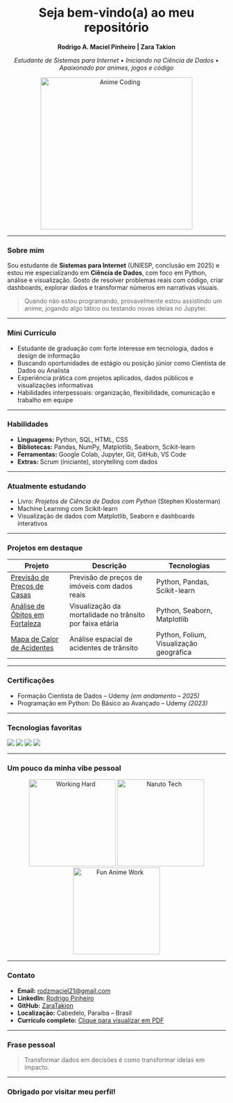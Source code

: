 <h1 align="center">Seja bem-vindo(a) ao meu repositório</h1>
<p align="center"><strong>Rodrigo A. Maciel Pinheiro | Zara Takion</strong></p>
<p align="center"><em>Estudante de Sistemas para Internet • Iniciando na Ciência de Dados • Apaixonado por animes, jogos e código</em></p>

<p align="center">
  <img src="https://media.giphy.com/media/v1.Y2lkPTc5MGI3NjExZGV3a3BqZ3YxdW43ZWJwNGhhODZzYjM3MzdyZDU4MGZyZG01dTV5biZlcD12MV9naWZzX3NlYXJjaCZjdD1n/qgQUggAC3Pfv687qPC/giphy.gif" width="350" alt="Anime Coding">
</p>

---

### Sobre mim

Sou estudante de **Sistemas para Internet** (UNIESP, conclusão em 2025) e estou me especializando em **Ciência de Dados**, com foco em Python, análise e visualização. Gosto de resolver problemas reais com código, criar dashboards, explorar dados e transformar números em narrativas visuais.

> Quando não estou programando, provavelmente estou assistindo um anime, jogando algo tático ou testando novas ideias no Jupyter.

---

### Mini Currículo

- Estudante de graduação com forte interesse em tecnologia, dados e design de informação  
- Buscando oportunidades de estágio ou posição júnior como Cientista de Dados ou Analista  
- Experiência prática com projetos aplicados, dados públicos e visualizações informativas  
- Habilidades interpessoais: organização, flexibilidade, comunicação e trabalho em equipe

---

### Habilidades

- **Linguagens:** Python, SQL, HTML, CSS  
- **Bibliotecas:** Pandas, NumPy, Matplotlib, Seaborn, Scikit-learn  
- **Ferramentas:** Google Colab, Jupyter, Git, GitHub, VS Code  
- **Extras:** Scrum (iniciante), storytelling com dados

---

### Atualmente estudando

- Livro: *Projetos de Ciência de Dados com Python* (Stephen Klosterman)  
- Machine Learning com Scikit-learn  
- Visualização de dados com Matplotlib, Seaborn e dashboards interativos

---

### Projetos em destaque

| Projeto | Descrição | Tecnologias |
|--------|-----------|-------------|
| [Previsão de Preços de Casas](https://github.com/ZaraTakion/previsao-preco-casas) | Previsão de preços de imóveis com dados reais | Python, Pandas, Scikit-learn |
| [Análise de Óbitos em Fortaleza](https://github.com/ZaraTakion/analise-obitos-fortaleza) | Visualização da mortalidade no trânsito por faixa etária | Python, Seaborn, Matplotlib |
| [Mapa de Calor de Acidentes](https://github.com/ZaraTakion/analise_acidentes_mapa_calor) | Análise espacial de acidentes de trânsito | Python, Folium, Visualização geográfica |

---

### Certificações

- Formação Cientista de Dados – Udemy *(em andamento – 2025)*  
- Programação em Python: Do Básico ao Avançado – Udemy *(2023)*

---

### Tecnologias favoritas

<p>
  <img src="https://img.shields.io/badge/Python-3776AB?style=for-the-badge&logo=python&logoColor=white" />
  <img src="https://img.shields.io/badge/Jupyter-F37626?style=for-the-badge&logo=jupyter&logoColor=white" />
  <img src="https://img.shields.io/badge/Pandas-150458?style=for-the-badge&logo=pandas&logoColor=white" />
  <img src="https://img.shields.io/badge/VS_Code-007ACC?style=for-the-badge&logo=visual-studio-code&logoColor=white" />
</p>

---

### Um pouco da minha vibe pessoal

<p align="center">
  <img src="https://media.giphy.com/media/juua9i2c2fA0AIp2iq/giphy.gif" width="200" alt="Working Hard">
  <img src="https://media.giphy.com/media/l0HlNQ03J5JxX6lva/giphy.gif" width="200" alt="Naruto Tech">
  <img src="https://media.giphy.com/media/3o7TKP9lnC5lKxJw7q/giphy.gif" width="200" alt="Fun Anime Work">
</p>

---

### Contato

- **Email:** rodzmaciel21@gmail.com  
- **LinkedIn:** [Rodrigo Pinheiro](https://www.linkedin.com/in/rodrigo-pinheiro-94aa74358/)  
- **GitHub:** [ZaraTakion](https://github.com/ZaraTakion)  
- **Localização:** Cabedelo, Paraíba – Brasil  
- **Currículo completo:** [Clique para visualizar em PDF](https://github.com/ZaraTakion/Zara/blob/main/curriculum.pdf)

---

### Frase pessoal

> Transformar dados em decisões é como transformar ideias em impacto.

---

### Obrigado por visitar meu perfil!


